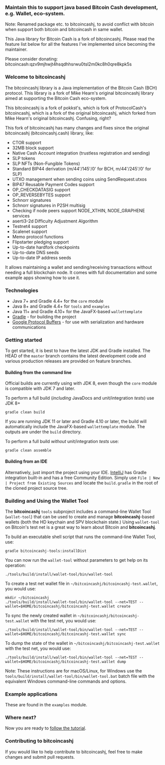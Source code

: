 ### Maintain this to support java based Bitcoin Cash development, e.g. Wallet, eco-system.
Note: Renamed package etc. to bitcoincashj, to avoid conflict with bitcoin when support both bitcoin and bitcoincash in same wallet.

This Java library for Bitcoin Cash is a fork of bitcoincashj. Please read the feature list below for all the features I've implemented since becoming the maintainer.

Please consider donating: bitcoincash:qzv9mjhwjt4hsqdhhsrwu0tsl2m0kc8h0qre8kpk5s

### Welcome to bitcoincashj

The bitcoincashj library is a Java implementation of the Bitcoin Cash (BCH) protocol. This library is a fork of Mike Hearn's original bitcoincashj library aimed at supporting the Bitcoin Cash eco-system.

This bitcoincashj is a fork of pokkst's, which is fork of ProtocolCash's bitcoincashj, which is a fork of the original bitcoincashj, which forked from Mike Hearn's original bitcoincashj. Confusing, right?

This fork of bitcoincashj has many changes and fixes since the original bitcoincashj (bitcoincashj.cash) library, like:

- CTOR support
- 32MB block support
- Native Cash Account integration (trustless registration and sending)
- SLP tokens
- SLP NFTs (Non-Fungible Tokens)
- Standard BIP44 derivation (m/44'/145'/0' for BCH, m/44'/245'/0' for SLP)
- UTXO management when sending coins using SendRequest.utxos
- BIP47 Reusable Payment Codes support
- OP_CHECKDATASIG support
- OP_REVERSEBYTES support
- Schnorr signatures
- Schnorr signatures in P2SH multisig
- Checking if node peers support NODE_XTHIN, NODE_GRAPHENE services
- aserti3-2d Difficulty Adjustment Algorithm
- Testnet4 support
- Scalenet support
- Memo protocol functions
- Flipstarter pledging support
- Up-to-date hardfork checkpoints
- Up-to-date DNS seeds
- Up-to-date IP address seeds

It allows maintaining a wallet and sending/receiving transactions without needing a full blockchain node. It comes with full documentation and some example apps showing how to use it.

### Technologies

* Java 7+ and Gradle 4.4+ for the `core` module
* Java 8+ and Gradle 4.4+ for `tools` and `examples`
* Java 11+ and Gradle 4.10+ for the JavaFX-based `wallettemplate`
* [Gradle](https://gradle.org/) - for building the project
* [Google Protocol Buffers](https://github.com/google/protobuf) - for use with serialization and hardware communications

### Getting started

To get started, it is best to have the latest JDK and Gradle installed. The HEAD of the `master` branch contains the latest development code and various production releases are provided on feature branches.

#### Building from the command line

Official builds are currently using with JDK 8, even though the `core` module is compatible with JDK 7 and later.

To perform a full build (*including* JavaDocs and unit/integration *tests*) use JDK 8+
```
gradle clean build
```
If you are running JDK 11 or later and Gradle 4.10 or later, the build will automatically include the JavaFX-based `wallettemplate` module. The outputs are under the `build` directory.

To perform a full build *without* unit/integration *tests* use:
```
gradle clean assemble
```

#### Building from an IDE

Alternatively, just import the project using your IDE. [IntelliJ](http://www.jetbrains.com/idea/download/) has Gradle integration built-in and has a free Community Edition. Simply use `File | New | Project from Existing Sources` and locate the `build.gradle` in the root of the cloned project source tree.

### Building and Using the Wallet Tool

The **bitcoincashj** `tools` subproject includes a command-line Wallet Tool (`wallet-tool`) that can be used to create and manage **bitcoincashj**-based wallets (both the HD keychain and SPV blockchain state.) Using `wallet-tool` on Bitcoin's test net is a great way to learn about Bitcoin and **bitcoincashj**.

To build an executable shell script that runs the command-line Wallet Tool, use:
```
gradle bitcoincashj-tools:installDist
```

You can now run the `wallet-tool` without parameters to get help on its operation:
```
./tools/build/install/wallet-tool/bin/wallet-tool
```

To create a test net wallet file in `~/bitcoincashj/bitcoincashj-test.wallet`, you would use:
```
mkdir ~/bitcoincashj
./tools/build/install/wallet-tool/bin/wallet-tool --net=TEST --wallet=$HOME/bitcoincashj/bitcoincashj-test.wallet create
```

To sync the newly created wallet in `~/bitcoincashj/bitcoincashj-test.wallet` with the test net, you would use:
```
./tools/build/install/wallet-tool/bin/wallet-tool --net=TEST --wallet=$HOME/bitcoincashj/bitcoincashj-test.wallet sync
```

To dump the state of the wallet in `~/bitcoincashj/bitcoincashj-test.wallet` with the test net, you would use:
```
./tools/build/install/wallet-tool/bin/wallet-tool --net=TEST --wallet=$HOME/bitcoincashj/bitcoincashj-test.wallet dump
```

Note: These instructions are for macOS/Linux, for Windows use the `tools/build/install/wallet-tool/bin/wallet-tool.bat` batch file with the equivalent Windows command-line commands and options.

### Example applications

These are found in the `examples` module.

### Where next?

Now you are ready to [follow the tutorial](https://bitcoincashj.github.io/getting-started).

### Contributing to bitcoincashj

If you would like to help contribute to bitcoincashj, feel free to make changes and submit pull requests.

